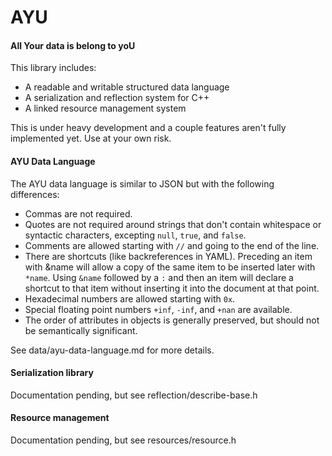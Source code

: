 AYU
===

#### All Your data is belong to yoU

This library includes:
 - A readable and writable structured data language
 - A serialization and reflection system for C++
 - A linked resource management system

This is under heavy development and a couple features aren't fully implemented
yet.  Use at your own risk.

#### AYU Data Language

The AYU data language is similar to JSON but with the following differences:
 - Commas are not required.
 - Quotes are not required around strings that don't contain whitespace or
   syntactic characters, excepting `null`, `true`, and `false`.
 - Comments are allowed starting with `//` and going to the end of the line.
 - There are shortcuts (like backreferences in YAML).  Preceding an item with
   &name will allow a copy of the same item to be inserted later with `*name`.
   Using `&name` followed by a `:` and then an item will declare a shortcut to
   that item without inserting it into the document at that point.
 - Hexadecimal numbers are allowed starting with `0x`.
 - Special floating point numbers `+inf`, `-inf`, and `+nan` are available.
 - The order of attributes in objects is generally preserved, but should not be
   semantically significant.

See data/ayu-data-language.md for more details.

#### Serialization library

Documentation pending, but see reflection/describe-base.h

#### Resource management

Documentation pending, but see resources/resource.h
